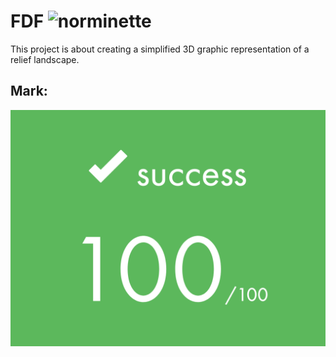 # FDF ![norminette](https://github.com/tinitiuset/fdf/workflows/norminette/badge.svg)

This project is about creating a simplified 3D graphic representation of a relief landscape.

## Mark:
![100/100](./img/mark.png)